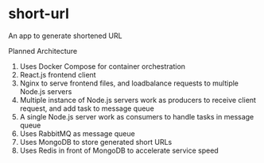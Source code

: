 # short-url

An app to generate shortened URL

Planned Architecture
1. Uses Docker Compose for container orchestration 
2. React.js frontend client
3. Nginx to serve frontend files, and loadbalance requests to multiple Node.js servers
4. Multiple instance of Node.js servers work as producers to receive client request, and add task to message queue
5. A single Node.js server work as consumers to handle tasks in message queue
6. Uses RabbitMQ as message queue
7. Uses MongoDB to store generated short URLs
8. Uses Redis in front of MongoDB to accelerate service speed

